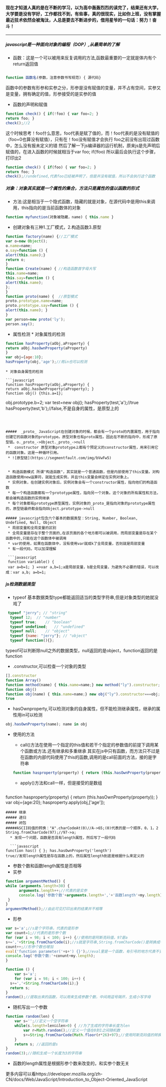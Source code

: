#### 现在才知道人真的是在不断的学习，以为高中轰轰烈烈的读完了，结果还有大学，大学要是没有学好，工作都找不到，有些事，真的很现实，比如你上班，没有掌握最近技术依然会被淘汰，人总是要去不断进步的，借用星爷的一句话：努力！奋斗！
--------

##### javascript是一种面向对象的编程（OOP）,从最简单的了解
 * 函数：这是一个可以被用来反复调用的方法,函数最重要的一定就是体内有个return返回值
 
 ```javascript
 
 function 函数名(参数，注意参数书写规范) { 源代码}
 ```
   函数中的参数有形参和实参之分，形参是没有赋值的变量，并不占有空间，实参又是变量，拥有确定的值，形参接受的是实参的值
   * 函数的声明和赋值
   
   ```javascript
   function check() { if(!foo) { var foo=2; }
   return foo; } 
   check();//2
   ```
   这个时候思考！foo什么意思，foo代表是赋了值的，而！foo代表的是没有赋值的（foo=0也算没有赋值），只有在！foo没有赋值才会执行
   foo之前没有出现过函数中，怎么没有报未定义的错
   然后了解一下js编译器的运行机制，原来js是先声明后赋值的，在进入函数的时候就相当于var foo; if(!foo)
   所以最后会执行这个步骤，打印出2
   
   ```javascript
   function check() { if(foo) { var foo=2; }
   return foo; } 
   check();//undefined,代表foo已经被声明了，但是并没有赋值，所以不会执行这个函数
   ```

##### 对象：对象其实就是一个属性的集合，方法只是属性的值以函数的形式
  * 方法:这是相当于一个隐式函数，隐藏的就是对象，在源代码中是用this来调用，this指向的是当前函数体的对象
  
 ```javascript
 function myfunction(对象被隐藏，name) { this.name }
 ```
  * 创建对象有三种1.工厂模式，2.构造函数3.原型
  
  ```javascript
  function factory(name) {//工厂模式
  var o=new Object();
  o.name=name;
  o.say=function () {
  alert(this.name);}
  return o;
  }
  function Create(name) { //构造函数首字母大写
  this.name=name;
  this.say=function () {
  alert(this.name);
  }; 
  }
  function proto(name) {  //原型模式
  proto.prototype.name=name;
  proto.prototype.say=function () {
  alert(this.name); }
  }
  var person=new proto('ly');
  person.say();
  ```
   * 属性检测
    * 对象属性的检测
    
```javascript
function hasProperty(aObj,aProperty) {
return aObj.hasOwnProperty(aProperty)
}
var obj={age:10};
hasProperty(obj,'age');//用in也可以检测
```
    * 对象自身属性的检测
    
    ```javascript
    function hasProperty(aObj,aProperty) {
    return aObj.hasOwnProperty(aProperty); }
    function obj() {this.a=1};
   obj.prototype.b=2;
   var test=new obj();
   hasProperty(test,'a');//true
   hasProperty(test,'b');//false,不是自身的属性，是原型上的
 ```
 
  
  
#####  _proto_ JavaScript在创建对象的时候，都会有一个proto的内置属性，用于指向创建它的函数对象的prototype。原型对象也有proto属性。因此在不断的指向中，形成了原型链。o._proto_->Object._proto_->null
  *  constructor 原型对象prototype上都有个预定义的constructor属性，用来引用它的函数对象。这是一种循环引用。
  * ![原型链](https://segmentfault.com/img/bVwFw5)
   
  
  * 构造函数模式 所谓"构造函数"，其实就是一个普通函数，但是内部使用了this变量。对构造函数使用new运算符，就能生成实例，并且this变量会绑定在实例对象上。
  * 实例对象，在创建实例对象后，实例对象会有一个constructor属性，指向他们的构造函数
  * 每一个构造函数都有一个prototype属性，指向另一个对象。这个对象的所有属性和方法，都会被构造函数的实例继承
  * 每个对象都有prototype原型属性，实例对象的_proto_是指向对象的prototype属性的，原型链最终都会指向Object.prototype->null

##### javascript包含六个基本的数据类型：String, Number, Boolean, Undefined, Null, Object
  * 局部变量和全局变量的区别
  * 全局变量是存在于整个页面的,在该页面的各个地方都可以被调用，而局部变量是存在某个函数中的,只能在这个函数体中被调用
  * var的使用，如果在函数体中，没有使用var就成k了全局变量，否则就是局部变量
  * 有一段代码，可以加深理解
  
  ```javascript
  function variable() {
  var a=b=1; } =>var a,b=1;a是局部变量，b是全局变量，为避免不必要的错误，可以改成：var a,b; a=b=1;
  ```

##### js检测数据类型
  * typeof 基本数据类型type都能返回适当的类型字符串,但是对象类型的她就没戏了
  
  ```javascript
   typeof "jerry"; // "string"
    typeof 12;  // "number"
    typeof true;    // "boolean"
    typeof undefined;   // "undefined"
    typeof null;    // "object"
    typeof {name: "jerry"}; // "object"
    typeof function(){};  
   ```
   typeof可以判断除null之外的数据类型，null返回的是object，function返回的是function
   * .constructor,可以检查一个对象的类型
   
```javascript
[].constructor
function Array()
function method(name) { this.name=name;} new method("ly").constructor;
function obj()
function obj(name) { this.name=name;} new obj("ly").constructor===obj;
true
```

   * hasOwnproperty,可以检测对象的自身属性，但不能检测继承属性，继承的属性用in可以检测
   
   ```javascript
   obj.hasOwnProperty(name); name in obj
   ```
 
 * 使用的方法  
   * call()方法在使用一个指定的this值和若干个指定的参数值的前提下调用某个函数或方法.还有继承和多重继承
   其实在js中只有函数，而方法只不过是在函数的内部代码使用了this的函数,调用的是call前面的方法，接的是字符串

   ```javascript
   function hasproperty(property) { return (this.hasOwnProperty(property)); } var obj={age:20}; hasproperty.call(obj,"age");
   ```
   
   * apply()方法和call一样，但是接受的是数组
  
   ```javascript
function hasproperty(property) { return (this.hasOwnProperty(property)); } var obj={age:20}; hasproperty.apply(obj,['age']);
```
##### 继承
##### 递归
##### 闭包
#####ASCII码值的转换："A".charCodeAt(0)//A->65;(0)代表的是一个顺序，0，1，2 String.fromCharCode(97);//97->a;
  * 发现一个问题，函数是否具有length属性，然后写了一段代码
  
  ```javascript
function has() { }; has.hasOwnProperty('length')
true//发现length属性是存在函数上的，然后属性length到底是根据什么来定义的
```
   * 参数个数和函数length属性是否相等
   * 实参
   
   ```javascript
   function argumentMethod() { 
 while (arguments.length<30) { 
		 arguments.length++;//代表的是实参
		 console.log('参数个数'+arguments.length+','+'函数length'+my.length);
	} 
}  
argumentMethod();//由此可见打印出来的结果并不相等
```
  * 形参
  
  ```javascript
  var s='a';//s是个字符串，代表的是形参
var count=1;//代表的是形参个数
for (var i = 98; i < 100; i++) {//使用的是阿斯克码值，97是a
  s+=','+String.fromCharCode(i);//s就是字符串,String.fromCharCode()是转换成字母
  count++;//形参个数也增加
eval('function parameter('+s+') {}');//eval里是一个函数，有引号的地方代表不变的
console.log('参数个数:'+conunt+my.length); 
} 
```

```javascript
function () {
	var s='a';
	for (var i = 98; i < 100; i++) {
  s+=','+String.fromCharCode(i);}
  return s;
} 
random();//提取出来的函数，可以用来生成参数个数，中间用逗号隔开，生成小写字母
```

   * 随机写出一个参数
   
```javascript
function random(len) { 
	var s='';//定义一个空字符串
	while(s.length<len&&len>0) { //为了生成的字符串长度为len
		var r=Math.random();//定义一个值在0到1之间随机数
		s+=String.fromCharCode(Math.floor(r*26)+97);//使用阿斯克码值的转换成小写字母，floor取得整值，97是a的阿斯克码值
	} 
	return s; //返回的是s
} 
random(3);//随机生成一个长度为3的字符串
```
  * 函数的length属性是根据形参个数来改变的，和实参个数无关


更多内容可以看https://developer.mozilla.org/zh-CN/docs/Web/JavaScript/Introduction_to_Object-Oriented_JavaScript

